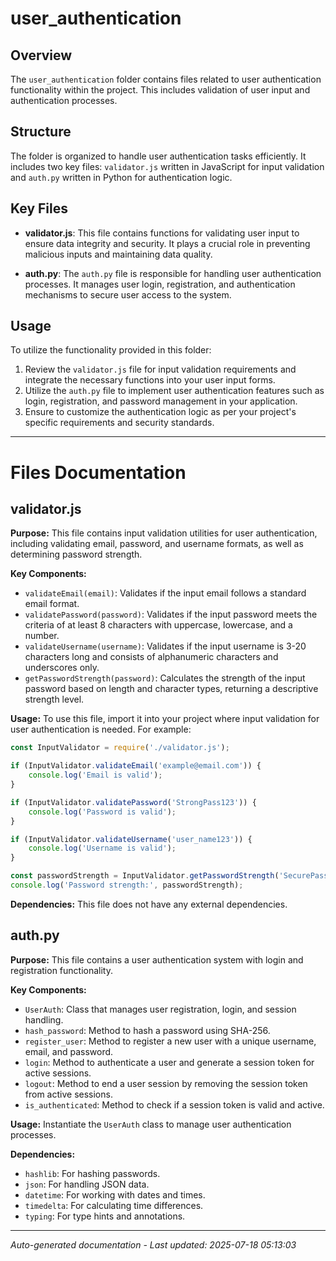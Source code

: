 # user_authentication

## Overview
The `user_authentication` folder contains files related to user authentication functionality within the project. This includes validation of user input and authentication processes.

## Structure
The folder is organized to handle user authentication tasks efficiently. It includes two key files: `validator.js` written in JavaScript for input validation and `auth.py` written in Python for authentication logic.

## Key Files
- **validator.js**: This file contains functions for validating user input to ensure data integrity and security. It plays a crucial role in preventing malicious inputs and maintaining data quality.
  
- **auth.py**: The `auth.py` file is responsible for handling user authentication processes. It manages user login, registration, and authentication mechanisms to secure user access to the system.

## Usage
To utilize the functionality provided in this folder:
1. Review the `validator.js` file for input validation requirements and integrate the necessary functions into your user input forms.
2. Utilize the `auth.py` file to implement user authentication features such as login, registration, and password management in your application.
3. Ensure to customize the authentication logic as per your project's specific requirements and security standards.

---

# Files Documentation

## validator.js

**Purpose:** This file contains input validation utilities for user authentication, including validating email, password, and username formats, as well as determining password strength.

**Key Components:**
- `validateEmail(email)`: Validates if the input email follows a standard email format.
- `validatePassword(password)`: Validates if the input password meets the criteria of at least 8 characters with uppercase, lowercase, and a number.
- `validateUsername(username)`: Validates if the input username is 3-20 characters long and consists of alphanumeric characters and underscores only.
- `getPasswordStrength(password)`: Calculates the strength of the input password based on length and character types, returning a descriptive strength level.

**Usage:** To use this file, import it into your project where input validation for user authentication is needed. For example:
```javascript
const InputValidator = require('./validator.js');

if (InputValidator.validateEmail('example@email.com')) {
    console.log('Email is valid');
}

if (InputValidator.validatePassword('StrongPass123')) {
    console.log('Password is valid');
}

if (InputValidator.validateUsername('user_name123')) {
    console.log('Username is valid');
}

const passwordStrength = InputValidator.getPasswordStrength('SecurePass123');
console.log('Password strength:', passwordStrength);
```

**Dependencies:** This file does not have any external dependencies.

## auth.py

**Purpose:** This file contains a user authentication system with login and registration functionality.

**Key Components:**
- `UserAuth`: Class that manages user registration, login, and session handling.
- `hash_password`: Method to hash a password using SHA-256.
- `register_user`: Method to register a new user with a unique username, email, and password.
- `login`: Method to authenticate a user and generate a session token for active sessions.
- `logout`: Method to end a user session by removing the session token from active sessions.
- `is_authenticated`: Method to check if a session token is valid and active.

**Usage:** Instantiate the `UserAuth` class to manage user authentication processes.

**Dependencies:**
- `hashlib`: For hashing passwords.
- `json`: For handling JSON data.
- `datetime`: For working with dates and times.
- `timedelta`: For calculating time differences.
- `typing`: For type hints and annotations.

---
*Auto-generated documentation - Last updated: 2025-07-18 05:13:03*
